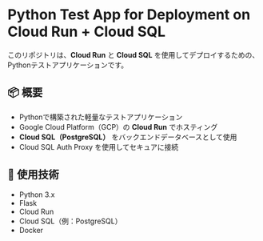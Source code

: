 # Python Test App for Deployment on Cloud Run + Cloud SQL

このリポジトリは、**Cloud Run** と **Cloud SQL** を使用してデプロイするための、Pythonテストアプリケーションです。

## 📦 概要

- Pythonで構築された軽量なテストアプリケーション
- Google Cloud Platform（GCP）の **Cloud Run** でホスティング
- **Cloud SQL（PostgreSQL）** をバックエンドデータベースとして使用
- Cloud SQL Auth Proxy を使用してセキュアに接続

## 🚀 使用技術

- Python 3.x
- Flask
- Cloud Run
- Cloud SQL（例：PostgreSQL）
- Docker

